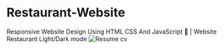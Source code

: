# Restaurant-Website
Responsive Website Design Using HTML CSS And JavaScript 🥗 | Website Restaurant Light/Dark mode
![Resume cv](/preview.png)
